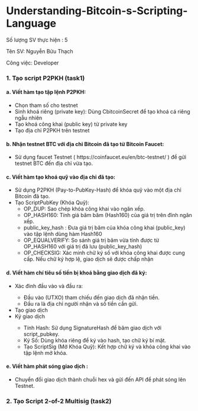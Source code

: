 # Understanding-Bitcoin-s-Scripting-Language
<p>Số lượng SV thực hiện : 5</p>
<p>Tên SV: Nguyễn Bửu Thạch</p>
<p>Công việc: Developer</p>
<h3>1. Tạo script P2PKH (task1)</h3>
<h4>a. Viết hàm tạo tập lệnh P2PKH:</h4>
<ul>
  <li> Chọn tham số cho testnet </li>
  <li> Sinh khoá riêng (private key): Dùng CbitcoinSecret để tạo khoá cá riêng ngẫu nhiên </li>
  <li> Tạo khoá công khai (public key) từ private key</li>
  <li> Tạo địa chỉ P2PKH trên testnet</li>
</ul>
<h4>b. Nhận testnet BTC với địa chỉ Bitcoin đã tạo từ Bitcoin Faucet:</h4>
<ul>
  <li>Sử dụng faucet Testnet ( https://coinfaucet.eu/en/btc-testnet/ ) để gửi testnet BTC đến địa chỉ vừa tạo.</li>
</ul>
<h4>c. Viết hàm tạo khoá quỹ vào địa chỉ đã tạo:</h4>
<ul>
  <li>Sử dụng P2PKH (Pay-to-PubKey-Hash) để khóa quỹ vào một địa chỉ Bitcoin đã tạo.
  <li>Tạo ScriptPubKey (Khóa Quỹ): 
     <ul>
        <li>OP_DUP: Sao chép khóa công khai vào ngăn xếp.
        <li>OP_HASH160: Tính giá băm băm (Hash160) của giá trị trên đỉnh ngăn xếp.
        <li>public_key_hash : Đưa giá trị băm của khóa công khai (public_key) vào tập lệnh dùng hàm Hash160
        <li>OP_EQUALVERIFY: So sánh giá trị băm vừa tính được từ OP_HASH160 với giá trị đã lưu (public_key_hash)
        <li>OP_CHECKSIG: Xác minh chữ ký số với khóa công khai được cung cấp. Nếu chữ ký hợp lệ, giao dịch sẽ được chấp nhận 
     </ul>
</ul>
<h4>d. Viết hàm chí tiêu số tiền bị khoá bằng giao dịch đã ký:</h4>
<ul>
  <li>Xác đinh đầu vào và đầu ra:</li>
     <ul>
        <li>Đầu vào (UTXO) tham chiếu đến giao dịch đã nhận tiền.</li>
        <li>Đầu ra là địa chỉ người nhận và số tiền cần gửi.</li>
     </ul>
  <li>Tạo giao dịch</li>
  <li>Ký giao dịch</li>
     <ul>
        <li>Tính Hash: Sử dụng SignatureHash để băm giao dịch với script_pubkey.</li>
        <li>Ký Số: Dùng khóa riêng để ký vào hash, tạo chữ ký bí mật.</li>
        <li>Tạo ScriptSig (Mở Khóa Quỹ): Kết hợp chữ ký và khóa công khai vào tập lệnh mở khóa.</li>
     </ul>
</ul>
<h4>e. Viết hàm phát sóng giao dịch :</h4>
<ul>
  <li>Chuyển đổi giao dịch thành chuỗi hex và gửi đến API để phát sóng lên Testnet.</li>
</ul>
<h3>2. Tạo Script 2-of-2 Multisig (task2)</h3>
